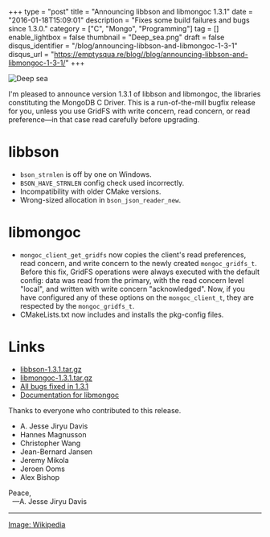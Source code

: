 +++
type = "post"
title = "Announcing libbson and libmongoc 1.3.1"
date = "2016-01-18T15:09:01"
description = "Fixes some build failures and bugs since 1.3.0."
category = ["C", "Mongo", "Programming"]
tag = []
enable_lightbox = false
thumbnail = "Deep_sea.png"
draft = false
disqus_identifier = "/blog/announcing-libbson-and-libmongoc-1-3-1"
disqus_url = "https://emptysqua.re/blog//blog/announcing-libbson-and-libmongoc-1-3-1/"
+++

<p><img alt="Deep sea" src="Deep_sea.png" /></p>
<p>I'm pleased to announce version 1.3.1 of libbson and libmongoc, the libraries constituting the MongoDB C Driver. This is a run-of-the-mill bugfix release for you, unless you use GridFS with write concern, read concern, or read preference&mdash;in that case read carefully before upgrading.</p>
<h1 id="libbson">libbson</h1>
<ul>
<li><code>bson_strnlen</code> is off by one on Windows.</li>
<li><code>BSON_HAVE_STRNLEN</code> config check used incorrectly.</li>
<li>Incompatibility with older CMake versions.</li>
<li>Wrong-sized allocation in <code>bson_json_reader_new</code>.</li>
</ul>
<h1 id="libmongoc">libmongoc</h1>
<ul>
<li><code>mongoc_client_get_gridfs</code> now copies the client's read preferences, read concern, and write concern to the newly created <code>mongoc_gridfs_t</code>. Before this fix, GridFS operations were always executed with the default config: data was read from the primary, with the read concern level "local", and written with write concern "acknowledged". Now, if you have configured any of these options on the <code>mongoc_client_t</code>, they are respected by the <code>mongoc_gridfs_t</code>.</li>
<li>CMakeLists.txt now includes and installs the pkg-config files.</li>
</ul>
<h1 id="links">Links</h1>
<ul>
<li><a href="https://github.com/mongodb/libbson/releases/download/1.3.1/libbson-1.3.1.tar.gz">libbson-1.3.1.tar.gz</a></li>
<li><a href="https://github.com/mongodb/mongo-c-driver/releases/download/1.3.1/mongo-c-driver-1.3.1.tar.gz">libmongoc-1.3.1.tar.gz</a></li>
<li><a href="https://jira.mongodb.org/issues/?jql=project%20%3D%20CDRIVER%20AND%20fixVersion%20%3D%201.3.1%20ORDER%20BY%20due%20ASC%2C%20priority%20DESC%2C%20created%20ASC">All bugs fixed in 1.3.1</a></li>
<li><a href="http://api.mongodb.org/c/1.3.1/">Documentation for libmongoc</a></li>
</ul>
<p>Thanks to everyone who contributed to this release.</p>
<ul>
<li>A. Jesse Jiryu Davis</li>
<li>Hannes Magnusson</li>
<li>Christopher Wang</li>
<li>Jean-Bernard Jansen</li>
<li>Jeremy Mikola</li>
<li>Jeroen Ooms</li>
<li>Alex Bishop</li>
</ul>
<p>Peace,<br />
&nbsp;&nbsp;&mdash;A. Jesse Jiryu Davis</p>
<hr />
<p><a href="https://commons.wikimedia.org/wiki/File:Deep_sea.jpg">Image: Wikipedia</a></p>
